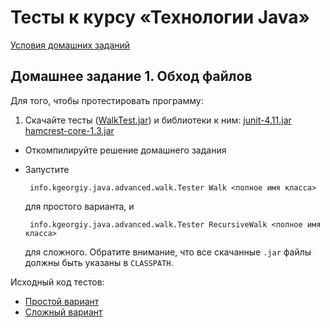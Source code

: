 Тесты к курсу «Технологии Java»
====

[Условия домашних заданий](http://www.kgeorgiy.info/courses/java-advanced/homeworks.html)

Домашнее задание 1. Обход файлов
----
Для того, чтобы протестировать программу:

 1. Скачайте тесты ([WalkTest.jar](artifacts/WalkTest.jar)) и библиотеки к ним:
    [junit-4.11.jar](lib/junit-4.11.jar) [hamcrest-core-1.3.jar](lib/hamcrest-core-1.3.jar)
 * Откомпилируйте решение домашнего задания
 * Запустите

        info.kgeorgiy.java.advanced.walk.Tester Walk <полное имя класса>

   для простого варианта, и

        info.kgeorgiy.java.advanced.walk.Tester RecursiveWalk <полное имя класса>

   для сложного. Обратите внимание, что все скачанные `.jar` файлы должны
   быть указаны в `CLASSPATH`.

Исходный код тестов:

* [Простой вариант](java/info/kgeorgiy/java/advanced/walk/WalkTest.java)
* [Сложный вариант](java/info/kgeorgiy/java/advanced/walk/RecursiveWalkTest.java)
